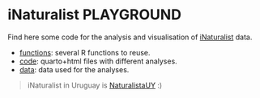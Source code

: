 # iNaturalist PLAYGROUND

Find here some code for the analysis and visualisation of [iNaturalist](https://inaturalist.org) data.

- [functions](/R): several R functions to reuse.  
- [code](/code): quarto+html files with different analyses.  
- [data](/data): data used for the analyses.

> iNaturalist in Uruguay is [NaturalistaUY](https://www.naturalista.uy) :)
